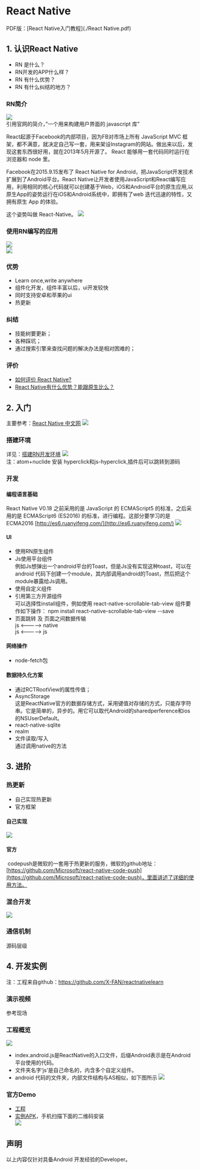 # React Native
PDF版：[React Native入门教程](./React Native.pdf)

## 1. 认识React Native
* RN 是什么？
* RN开发的APP什么样？
* RN 有什么优势？
* RN 有什么纠结的地方？

### RN简介
![](./image/1.png)  
引用官网的简介，”一个用来构建用户界面的 javascript 库”

React起源于Facebook的内部项目，因为FB对市场上所有 JavaScript MVC 框架，都不满意，就决定自己写一套，用来架设Instagram的网站。做出来以后，发现这套东西很好用，就在2013年5月开源了。
React 能够用一套代码同时运行在浏览器和 node 里。

Facebook在2015.9.15发布了 React Native for Android，把JavaScript开发技术扩展到了Android平台。React Native让开发者使用JavaScript和React编写应用，利用相同的核心代码就可以创建基于Web，iOS和Android平台的原生应用,以原生App的姿势运行在iOS和Android系统中，即拥有了web 迭代迅速的特性，又拥有原生 App 的体验。

这个姿势叫做 React-Native。
![](./image/2.png)  

### 使用RN编写的应用
![](./image/3.png)  
![](./image/4.png)  

### 优势
* Learn once,write anywhere
* 组件化开发，组件丰富以后，ui开发较快
* 同时支持安卓和苹果的ui
* 热更新

### 纠结
* 技能树要更新；
* 各种踩坑；
* 通过搜索引擎来查找问题的解决办法是相对困难的；

### 评价
* [如何评价 React Native?](https://www.zhihu.com/question/27852694?sort=created)
* [React Native有什么优势？能跟原生比么？](https://www.zhihu.com/question/36722811?sort=created)

## 2. 入门
主要参考：[React Native 中文网](http://reactnative.cn)
![](./image/5.png)  

### 搭建环境
详见：[搭建RN开发环境](http://reactnative.cn/docs/0.39/getting-started.html)
![](./image/6.png)  
注：atom+nuclide 安装 hyperclick和js-hyperclick,插件后可以跳转到源码

### 开发
#### 编程语言基础  
React Native V0.18 之前采用的是 JavaScript 的 ECMAScript5 的标准，之后采用的是 ECMAScript6 (ES2016) 的标准，进行编程。这部分要学习的是 ECMA2016 [http://es6.ruanyifeng.com/](http://es6.ruanyifeng.com/)
![](./image/7.png)

#### UI
* 使用RN原生组件
* Js使用平台组件  
例如Js想弹出一个android平台的Toast，但是Js没有实现这种toast，可以在android 代码下创建一个module，其内部调用android的Toast，然后把这个module暴露给Js调用。
* 使用自定义组件
* 引用第三方开源组件  
可以选择性install组件，例如使用 react-native-scrollable-tab-view 组件要作如下操作：
npm install react-native-scrollable-tab-view --save
* 页面跳转 及 页面之间数据传输  
js <-----> native  
js <-----> js

#### 网络操作
* node-fetch包

#### 数据持久化方案
* 通过RCTRootView的属性传值；
* AsyncStorage  
这是ReactNative官方的数据存储方式，采用键值对存储的方式，只能存字符串。它是简单的，异步的。用它可以取代Android的sharedperference和ios的NSUserDefault。
* react-native-sqlite
* realm
* 文件读取/写入  
通过调用native的方法

## 3. 进阶
### 热更新
* 自己实现热更新
* 官方框架

#### 自己实现
![](./image/8.png)

#### 官方
 codepush是微软的一套用于热更新的服务，微软的github地址：[https://github.com/Microsoft/react-native-code-push](https://github.com/Microsoft/react-native-code-push)，里面讲述了详细的使用方法。

### 混合开发
![](./image/9.png)

### 通信机制
源码层级

## 4. 开发实例
注：工程来自github：https://github.com/X-FAN/reactnativelearn

### 演示视频
参考现场

### 工程概览
![](./image/10.png)

* index.android.js是ReactNative的入口文件，后缀Android表示是在Android平台使用的代码。
* 文件夹名字‘js’是自己命名的，内含多个自定义组件。
* android 代码的文件夹，内部文件结构与AS相似，如下图所示
![](./image/11.png)

### 官方Demo
* [工程](https://github.com/facebook/react-native#examples)
* [实例APK](./UIExploerer_Release_V1.0.apk)，手机扫描下面的二维码安装  
![](./image/app-qrcode-rn_demo.png)

## 声明
以上内容仅针对具备Android 开发经验的Developer。
